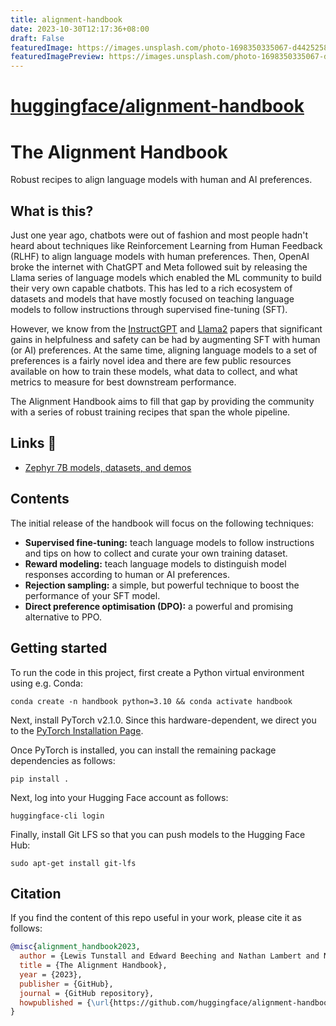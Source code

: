 ```yaml
---
title: alignment-handbook
date: 2023-10-30T12:17:36+08:00
draft: False
featuredImage: https://images.unsplash.com/photo-1698350335067-d44252583526?ixid=M3w0NjAwMjJ8MHwxfHJhbmRvbXx8fHx8fHx8fDE2OTg2MzkzMTZ8&ixlib=rb-4.0.3
featuredImagePreview: https://images.unsplash.com/photo-1698350335067-d44252583526?ixid=M3w0NjAwMjJ8MHwxfHJhbmRvbXx8fHx8fHx8fDE2OTg2MzkzMTZ8&ixlib=rb-4.0.3
---
```


# [huggingface/alignment-handbook](https://github.com/huggingface/alignment-handbook)

# The Alignment Handbook

Robust recipes to align language models with human and AI preferences.

## What is this?

Just one year ago, chatbots were out of fashion and most people hadn't heard about techniques like Reinforcement Learning from Human Feedback (RLHF) to align language models with human preferences. Then, OpenAI broke the internet with ChatGPT and Meta followed suit by releasing the Llama series of language models which enabled the ML community to build their very own capable chatbots. This has led to a rich ecosystem of datasets and models that have mostly focused on teaching language models to follow instructions through supervised fine-tuning (SFT).

However, we know from the [InstructGPT](https://huggingface.co/papers/2203.02155) and [Llama2](https://huggingface.co/papers/2307.09288) papers that significant gains in helpfulness and safety can be had by augmenting SFT with human (or AI) preferences. At the same time, aligning language models to a set of preferences is a fairly novel idea and there are few public resources available on how to train these models, what data to collect, and what metrics to measure for best downstream performance.

The Alignment Handbook aims to fill that gap by providing the community with a series of robust training recipes that span the whole pipeline.

## Links 🔗

* [Zephyr 7B models, datasets, and demos](https://huggingface.co/collections/HuggingFaceH4/zephyr-7b-6538c6d6d5ddd1cbb1744a66)


## Contents

The initial release of the handbook will focus on the following techniques:

* **Supervised fine-tuning:** teach language models to follow instructions and tips on how to collect and curate your own training dataset.
* **Reward modeling:** teach language models to distinguish model responses according to human or AI preferences.
* **Rejection sampling:** a simple, but powerful technique to boost the performance of your SFT model.
* **Direct preference optimisation (DPO):** a powerful and promising alternative to PPO.

## Getting started

To run the code in this project, first create a Python virtual environment using e.g. Conda:

```shell
conda create -n handbook python=3.10 && conda activate handbook
```

Next, install PyTorch v2.1.0. Since this hardware-dependent, we
direct you to the [PyTorch Installation Page](https://pytorch.org/get-started/locally/).

Once PyTorch is installed, you can install the remaining package dependencies as follows:

```shell
pip install .
```

Next, log into your Hugging Face account as follows:

```shell
huggingface-cli login
```

Finally, install Git LFS so that you can push models to the Hugging Face Hub:

```shell
sudo apt-get install git-lfs
```

## Citation

If you find the content of this repo useful in your work, please cite it as follows:

```bibtex
@misc{alignment_handbook2023,
  author = {Lewis Tunstall and Edward Beeching and Nathan Lambert and Nazneen Rajani and Alexander M. Rush and Thomas Wolf},
  title = {The Alignment Handbook},
  year = {2023},
  publisher = {GitHub},
  journal = {GitHub repository},
  howpublished = {\url{https://github.com/huggingface/alignment-handbook}}
}
```
